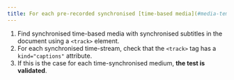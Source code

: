 ```yaml
---
title: For each pre-recorded synchronised [time-based media](#media-temporel-type-sound-video-and-synchronise) with synchronised [subtitles](#subtitles-synchronise-object-multimedia) broadcast via a `<track>` tag, does the `<track>` tag have a `kind="captions"` attribute?
---
```


1. Find synchronised time-based media with synchronised subtitles in the document using a `<track>` element.
2. For each synchronised time-stream, check that the `<track>` tag has a `kind="captions"` attribute.
3. If this is the case for each time-synchronised medium, **the test is validated**.
